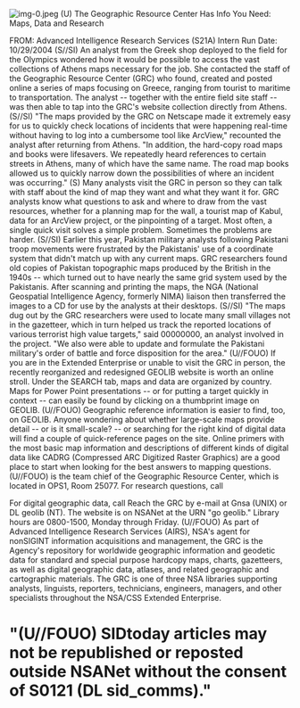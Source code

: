 ![img-0.jpeg](img-0.jpeg)
(U) The Geographic Resource Center Has Info You Need: Maps, Data and Research

FROM:
Advanced Intelligence Research Services (S21A) Intern
Run Date: 10/29/2004
(S//SI) An analyst from the Greek shop deployed to the field for the Olympics wondered how it would be possible to access the vast collections of Athens maps necessary for the job. She contacted the staff of the Geographic Resource Center (GRC) who found, created and posted online a series of maps focusing on Greece, ranging from tourist to maritime to transportation. The analyst -- together with the entire field site staff -- was then able to tap into the GRC's website collection directly from Athens.
(S//SI) "The maps provided by the GRC on Netscape made it extremely easy for us to quickly check locations of incidents that were happening real-time without having to log into a cumbersome tool like ArcView," recounted the analyst after returning from Athens. "In addition, the hard-copy road maps and books were lifesavers. We repeatedly heard references to certain streets in Athens, many of which have the same name. The road map books allowed us to quickly narrow down the possibilities of where an incident was occurring."
(S) Many analysts visit the GRC in person so they can talk with staff about the kind of map they want and what they want it for. GRC analysts know what questions to ask and where to draw from the vast resources, whether for a planning map for the wall, a tourist map of Kabul, data for an ArcView project, or the pinpointing of a target. Most often, a single quick visit solves a simple problem. Sometimes the problems are harder.
(S//SI) Earlier this year, Pakistan military analysts following Pakistani troop movements were frustrated by the Pakistanis' use of a coordinate system that didn't match up with any current maps. GRC researchers found old copies of Pakistan topographic maps produced by the British in the 1940s -- which turned out to have nearly the same grid system used by the Pakistanis. After scanning and printing the maps, the NGA (National Geospatial Intelligence Agency, formerly NIMA) liaison then transferred the images to a CD for use by the analysts at their desktops.
(S//SI) "The maps dug out by the GRC researchers were used to locate many small villages not in the gazetteer, which in turn helped us track the reported locations of various terrorist high value targets," said 00000000, an analyst involved in the project. "We also were able to update and formulate the Pakistani military's order of battle and force disposition for the area."
(U//FOUO) If you are in the Extended Enterprise or unable to visit the GRC in person, the recently reorganized and redesigned GEOLIB website is worth an online stroll. Under the SEARCH tab, maps and data are organized by country. Maps for Power Point presentations -- or for putting a target quickly in context -- can easily be found by clicking on a thumbprint image on GEOLIB.
(U//FOUO) Geographic reference information is easier to find, too, on GEOLIB. Anyone wondering about whether large-scale maps provide detail -- or is it small-scale? -- or searching for the right kind of digital data will find a couple of quick-reference pages on the site. Online primers with the most basic map information and descriptions of different kinds of digital data like CADRG (Compressed ARC Digitized Raster Graphics) are a good place to start when looking for the best answers to mapping questions.
(U//FOUO) is the team chief of the Geographic Resource Center, which is located in OPS1, Room 25077. For research questions, call

For digital geographic data, call
Reach the GRC by e-mail at
Gnsa (UNIX) or DL geolib (NT). The website is on NSANet at
the URN "go geolib." Library hours are 0800-1500,
Monday through Friday.
(U//FOUO) As part of Advanced Intelligence Research Services (AIRS), NSA's agent for nonSIGINT information acquisitions and management, the GRC is the Agency's repository for worldwide geographic information and geodetic data for standard and special purpose hardcopy maps, charts, gazetteers, as well as digital geographic data, atlases, and related geographic and cartographic materials. The GRC is one of three NSA libraries supporting analysts, linguists, reporters, technicians, engineers, managers, and other specialists throughout the NSA/CSS Extended Enterprise.

# "(U//FOUO) SIDtoday articles may not be republished or reposted outside NSANet without the consent of S0121 (DL sid_comms)."
